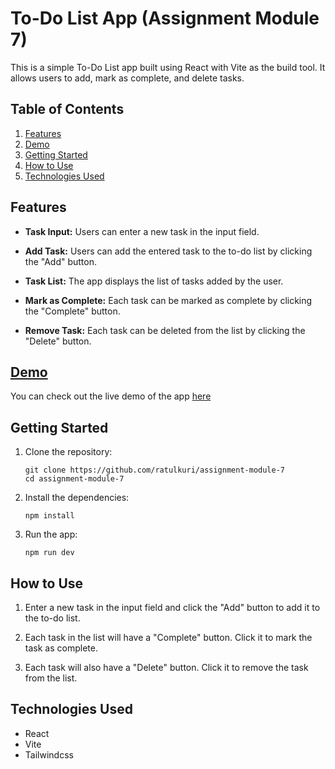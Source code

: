 # To-Do List App (Assignment Module 7)

This is a simple To-Do List app built using React with Vite as the build tool. It allows users to add, mark as complete, and delete tasks.

## Table of Contents
1. [Features](#features)
2. [Demo](#demo)
3. [Getting Started](#getting-started)
4. [How to Use](#how-to-use)
5. [Technologies Used](#technologies-used)


## Features

- **Task Input:** Users can enter a new task in the input field.

- **Add Task:** Users can add the entered task to the to-do list by clicking the "Add" button.

- **Task List:** The app displays the list of tasks added by the user.

- **Mark as Complete:** Each task can be marked as complete by clicking the "Complete" button.

- **Remove Task:** Each task can be deleted from the list by clicking the "Delete" button.

## [Demo](https://assignment-module-6.vercel.app)

You can check out the live demo of the app [here](https://assignment-module-6.vercel.app)


## Getting Started

1. Clone the repository:
    ```
    git clone https://github.com/ratulkuri/assignment-module-7
    cd assignment-module-7
    ```

2. Install the dependencies:
    ```
    npm install
    ```

3. Run the app:
    ```
    npm run dev
    ```

## How to Use

1. Enter a new task in the input field and click the "Add" button to add it to the to-do list.

2. Each task in the list will have a "Complete" button. Click it to mark the task as complete.

3. Each task will also have a "Delete" button. Click it to remove the task from the list.


## Technologies Used

- React
- Vite
- Tailwindcss